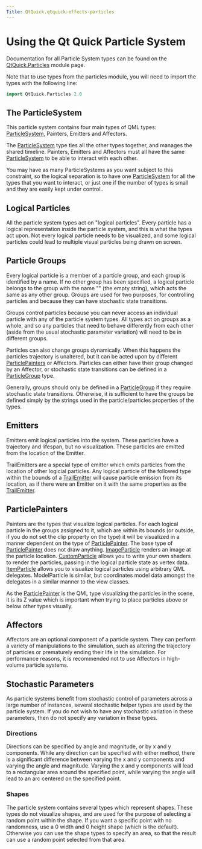 ```yaml
---
Title: QtQuick.qtquick-effects-particles
---
```

        
Using the Qt Quick Particle System
==================================

<span class="subtitle"></span>
<span id="details"></span>
Documentation for all Particle System types can be found on the [QtQuick.Particles](../QtQuick.qtquick-releasenotes.md#qtquick-particles) module page.

Note that to use types from the particles module, you will need to import the types with the following line:

``` cpp
import QtQuick.Particles 2.0
```

<span id="the-particlesystem"></span>
The ParticleSystem
------------------

This particle system contains four main types of QML types: [ParticleSystem](../QtQuick.Particles.ParticleSystem.md), Painters, Emitters and Affectors.

The [ParticleSystem](../QtQuick.Particles.ParticleSystem.md) type ties all the other types together, and manages the shared timeline. Painters, Emitters and Affectors must all have the same [ParticleSystem](../QtQuick.Particles.ParticleSystem.md) to be able to interact with each other.

You may have as many ParticleSystems as you want subject to this constraint, so the logical separation is to have one [ParticleSystem](../QtQuick.Particles.ParticleSystem.md) for all the types that you want to interact, or just one if the number of types is small and they are easily kept under control..

<span id="logical-particles"></span>
Logical Particles
-----------------

All the particle system types act on "logical particles". Every particle has a logical representation inside the particle system, and this is what the types act upon. Not every logical particle needs to be visualized, and some logical particles could lead to multiple visual particles being drawn on screen.

<span id="particle-groups"></span>
Particle Groups
---------------

Every logical particle is a member of a particle group, and each group is identified by a name. If no other group has been specified, a logical particle belongs to the group with the name "" (the empty string), which acts the same as any other group. Groups are used for two purposes, for controlling particles and because they can have stochastic state transitions.

Groups control particles because you can never access an individual particle with any of the particle system types. All types act on groups as a whole, and so any particles that need to behave differently from each other (aside from the usual stochastic parameter variation) will need to be in different groups.

Particles can also change groups dynamically. When this happens the particles trajectory is unaltered, but it can be acted upon by different [ParticlePainters](#particlepainters) or Affectors. Particles can either have their group changed by an Affector, or stochastic state transitions can be defined in a [ParticleGroup](../QtQuick.Particles.ParticleGroup.md) type.

Generally, groups should only be defined in a [ParticleGroup](../QtQuick.Particles.ParticleGroup.md) if they require stochastic state transitions. Otherwise, it is sufficient to have the groups be defined simply by the strings used in the particle/particles properties of the types.

<span id="emitters"></span>
Emitters
--------

Emitters emit logical particles into the system. These particles have a trajectory and lifespan, but no visualization. These particles are emitted from the location of the Emitter.

TrailEmitters are a special type of emitter which emits particles from the location of other logicial particles. Any logical particle of the followed type within the bounds of a [TrailEmitter](../QtQuick.Particles.TrailEmitter.md) will cause particle emission from its location, as if there were an Emitter on it with the same properties as the [TrailEmitter](../QtQuick.Particles.TrailEmitter.md).

<span id="particlepainters"></span>
ParticlePainters
----------------

Painters are the types that visualize logical particles. For each logical particle in the groups assigned to it, which are within its bounds (or outside, if you do not set the clip property on the type) it will be visualized in a manner dependent on the type of [ParticlePainter](../QtQuick.Particles.ParticlePainter.md). The base type of [ParticlePainter](../QtQuick.Particles.ParticlePainter.md) does not draw anything. [ImageParticle](../QtQuick.Particles.ImageParticle.md) renders an image at the particle location. [CustomParticle](../QtQuick.Particles.CustomParticle.md) allows you to write your own shaders to render the particles, passing in the logical particle state as vertex data. [ItemParticle](../QtQuick.Particles.ItemParticle.md) allows you to visualize logical particles using arbitrary QML delegates. ModelParticle is similar, but coordinates model data amongst the delegates in a similar manner to the view classes.

As the [ParticlePainter](../QtQuick.Particles.ParticlePainter.md) is the QML type visualizing the particles in the scene, it is its Z value which is important when trying to place particles above or below other types visually.

<span id="affectors"></span>
Affectors
---------

Affectors are an optional component of a particle system. They can perform a variety of manipulations to the simulation, such as altering the trajectory of particles or prematurely ending their life in the simulation. For performance reasons, it is recommended not to use Affectors in high-volume particle systems.

<span id="stochastic-parameters"></span>
Stochastic Parameters
---------------------

As particle systems benefit from stochastic control of parameters across a large number of instances, several stochastic helper types are used by the particle system. If you do not wish to have any stochastic variation in these parameters, then do not specify any variation in these types.

<span id="directions"></span>
### Directions

Directions can be specified by angle and magnitude, or by x and y components. While any direction can be specified with either method, there is a significant difference between varying the x and y components and varying the angle and magnitude. Varying the x and y components will lead to a rectangular area around the specified point, while varying the angle will lead to an arc centered on the specified point.

<span id="shapes"></span>
### Shapes

The particle system contains several types which represent shapes. These types do not visualize shapes, and are used for the purpose of selecting a random point within the shape. If you want a specific point with no randomness, use a 0 width and 0 height shape (which is the default). Otherwise you can use the shape types to specify an area, so that the result can use a random point selected from that area.

